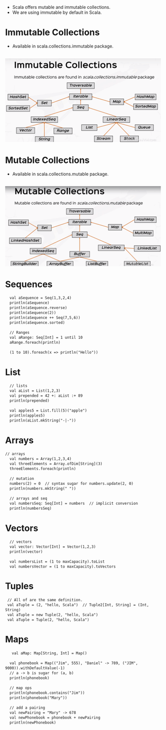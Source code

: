 * Scala offers mutable and immutable collections.
* We are using immutable by default in Scala.

# Immutable Collections
* Available in scala.collections.immutable package.

<br/> ![](ImmutableCollections.PNG)

# Mutable Collections
* Available in scala.collections.mutable package.

<br/> ![](MutableCollections.PNG)

# Sequences
```
  val aSequence = Seq(1,3,2,4)
  println(aSequence)
  println(aSequence.reverse)
  println(aSequence(2))
  println(aSequence ++ Seq(7,5,6))
  println(aSequence.sorted)

  // Ranges
  val aRange: Seq[Int] = 1 until 10
  aRange.foreach(println)

  (1 to 10).foreach(x => println("Hello"))
```

# List
```
  // lists
  val aList = List(1,2,3)
  val prepended = 42 +: aList :+ 89
  println(prepended)

  val apples5 = List.fill(5)("apple")
  println(apples5)
  println(aList.mkString("-|-"))
```

# Arrays
```
// arrays
  val numbers = Array(1,2,3,4)
  val threeElements = Array.ofDim[String](3)
  threeElements.foreach(println)

  // mutation
  numbers(2) = 0  // syntax sugar for numbers.update(2, 0)
  println(numbers.mkString(" "))

  // arrays and seq
  val numbersSeq: Seq[Int] = numbers  // implicit conversion
  println(numbersSeq)
```

# Vectors
```
  // vectors
  val vector: Vector[Int] = Vector(1,2,3)
  println(vector)

  val numbersList = (1 to maxCapacity).toList
  val numbersVector = (1 to maxCapacity).toVectors
```

# Tuples
```
 // All of are the same definition.
 val aTuple = (2, "hello, Scala")  // Tuple2[Int, String] = (Int, String)
 val aTuple = new Tuple(2, "hello, Scala")
 val aTuple = Tuple(2, "hello, Scala")

 ```

 # Maps

```
   val aMap: Map[String, Int] = Map()

  val phonebook = Map(("Jim", 555), "Daniel" -> 789, ("JIM", 9000)).withDefaultValue(-1)
  // a -> b is sugar for (a, b)
  println(phonebook)

  // map ops
  println(phonebook.contains("Jim"))
  println(phonebook("Mary"))

  // add a pairing
  val newPairing = "Mary" -> 678
  val newPhonebook = phonebook + newPairing
  println(newPhonebook)
```
